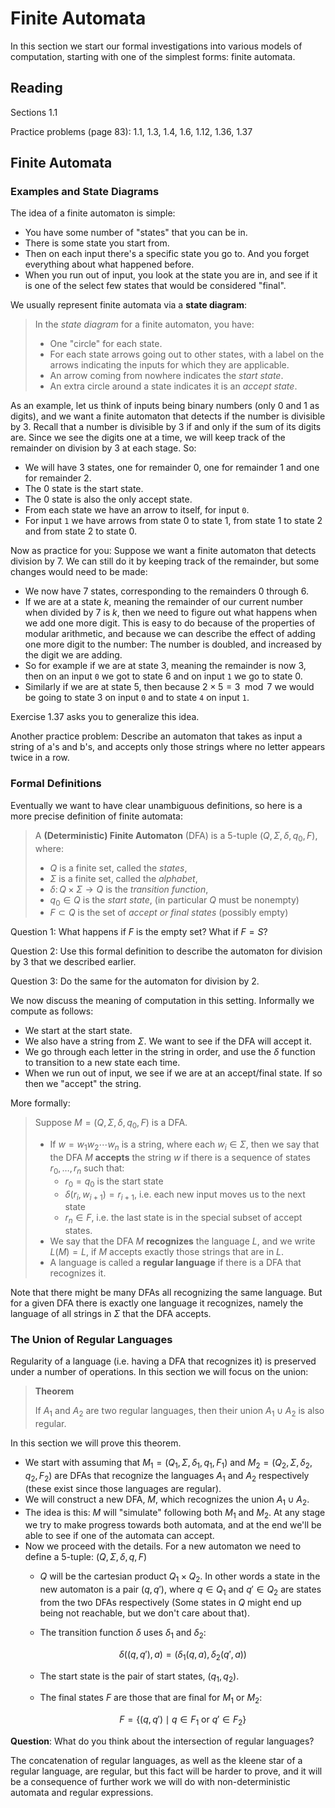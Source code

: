 # Finite Automata

In this section we start our formal investigations into various models of computation, starting with one of the simplest forms: finite automata.

## Reading

Sections 1.1

Practice problems (page 83): 1.1, 1.3, 1.4, 1.6, 1.12, 1.36, 1.37

## Finite Automata

### Examples and State Diagrams

The idea of a finite automaton is simple:

- You have some number of "states" that you can be in.
- There is some state you start from.
- Then on each input there's a specific state you go to. And you forget everything about what happened before.
- When you run out of input, you look at the state you are in, and see if it is one of the select few states that would be considered "final".

We usually represent finite automata via a **state diagram**:

> In the *state diagram* for a finite automaton, you have:
> - One "circle" for each state.
> - For each state arrows going out to other states, with a label on the arrows indicating the inputs for which they are applicable.
> - An arrow coming from nowhere indicates the *start state*.
> - An extra circle around a state indicates it is an *accept state*.

As an example, let us think of inputs being binary numbers (only $0$ and $1$ as digits), and we want a finite automaton that detects if the number is divisible by $3$. Recall that a number is divisible by $3$ if and only if the sum of its digits are. Since we see the digits one at a time, we will keep track of the remainder on division by $3$ at each stage. So:

- We will have 3 states, one for remainder $0$, one for remainder $1$ and one for remainder $2$.
- The $0$ state is the start state.
- The $0$ state is also the only accept state.
- From each state we have an arrow to itself, for input `0`.
- For input `1` we have arrows from state $0$ to state $1$, from state $1$ to state $2$ and from state $2$ to state $0$.

Now as practice for you: Suppose we want a finite automaton that detects division by $7$. We can still do it by keeping track of the remainder, but some changes would need to be made:

- We now have $7$ states, corresponding to the remainders $0$ through $6$.
- If we are at a state $k$, meaning the remainder of our current number when divided by $7$ is $k$, then we need to figure out what happens when we add one more digit. This is easy to do because of the properties of modular arithmetic, and because we can describe the effect of adding one more digit to the number: The number is doubled, and increased by the digit we are adding.
- So for example if we are at state $3$, meaning the remainder is now $3$, then on an input `0` we got to state $6$ and on input `1` we go to state $0$.
- Similarly if we are at state $5$, then because $2\times 5 = 3 \mod 7$ we would be going to state $3$ on input `0` and to state `4` on input `1`.

Exercise 1.37 asks you to generalize this idea.

Another practice problem: Describe an automaton that takes as input a string of a's and b's, and accepts only those strings where no letter appears twice in a row.

### Formal Definitions

Eventually we want to have clear unambiguous definitions, so here is a more precise definition of finite automata:

> A **(Deterministic) Finite Automaton** (DFA) is a $5$-tuple $(Q, \Sigma, \delta, q_0, F)$, where:
> - $Q$ is a finite set, called the *states*,
> - $\Sigma$ is a finite set, called the *alphabet*,
> - $\delta\colon Q\times \Sigma \to Q$ is the *transition function*,
> - $q_0\in Q$ is the *start state*, (in particular $Q$ must be nonempty)
> - $F\subset Q$ is the set of *accept or final states* (possibly empty)

Question 1: What happens if $F$ is the empty set? What if $F = S$?

Question 2: Use this formal definition to describe the automaton for division by $3$ that we described earlier.

Question 3: Do the same for the automaton for division by $2$.

We now discuss the meaning of computation in this setting. Informally we compute as follows:

- We start at the start state.
- We also have a string from $\Sigma$. We want to see if the DFA will accept it.
- We go through each letter in the string in order, and use the $\delta$ function to transition to a new state each time.
- When we run out of input, we see if we are at an accept/final state. If so then we "accept" the string.

More formally:

> Suppose $M = (Q, \Sigma, \delta, q_0, F)$ is a DFA.
> - If $w=w_1w_2\cdots w_n$ is a string, where each $w_i\in\Sigma$, then we say that the DFA $M$ **accepts** the string $w$ if there is a sequence of states $r_0,\ldots,r_n$ such that:
>     - $r_0 = q_0$ is the start state
>     - $\delta(r_i, w_{i+1}) = r_{i+1}$, i.e. each new input moves us to the next state
>     - $r_n\in F$, i.e. the last state is in the special subset of accept states.
> - We say that the DFA $M$ **recognizes** the language $L$, and we write $L(M) = L$, if $M$ accepts exactly those strings that are in $L$.
> - A language is called a **regular language** if there is a DFA that recognizes it.

Note that there might be many DFAs all recognizing the same language. But for a given DFA there is exactly one language it recognizes, namely the language of all strings in $\Sigma$ that the DFA accepts.

### The Union of Regular Languages

Regularity of a language (i.e. having a DFA that recognizes it) is preserved under a number of operations. In this section we will focus on the union:

> **Theorem**
>
> If $A_1$ and $A_2$ are two regular languages, then their union $A_1 \cup A_2$ is also regular.

In this section we will prove this theorem.

- We start with assuming that $M_1 = (Q_1, \Sigma, \delta_1, q_1, F_1)$ and $M_2 = (Q_2, \Sigma, \delta_2, q_2, F_2)$ are DFAs that recognize the languages $A_1$ and $A_2$ respectively (these exist since those languages are regular).
- We will construct a new DFA, $M$, which recognizes the union $A_1\cup A_2$.
- The idea is this: $M$ will "simulate" following both $M_1$ and $M_2$. At any stage we try to make progress towards both automata, and at the end we'll be able to see if one of the automata can accept.
- Now we proceed with the details. For a new automaton we need to define a 5-tuple: $(Q, \Sigma, \delta, q, F)$
    - $Q$ will be the cartesian product $Q_1 \times Q_2$. In other words a state in the new automaton is a pair $(q, q')$, where $q\in Q_1$ and $q'\in Q_2$ are states from the two DFAs respectively (Some states in $Q$ might end up being not reachable, but we don't care about that).
    - The transition function $\delta$ uses $\delta_1$ and $\delta_2$:

        $$\delta\left((q, q'), a\right) = \left(\delta_1(q, a), \delta_2(q', a)\right)$$
    - The start state is the pair of start states, $(q_1, q_2)$.
    - The final states $F$ are those that are final for $M_1$ or $M_2$:

        $$F = \left\{(q, q') \mid q\in F_1\textrm{ or }q'\in F_2\right\}$$

**Question**: What do you think about the intersection of regular languages?

The concatenation of regular languages, as well as the kleene star of a regular language, are regular, but this fact will be harder to prove, and it will be a consequence of further work we will do with non-deterministic automata and regular expressions.
